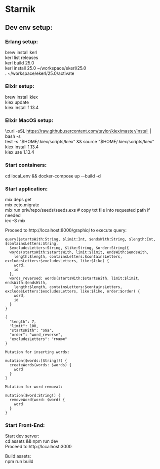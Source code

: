 # Starnik

## Dev env setup:

### Erlang setup:
  brew install kerl\
  kerl list releases\
  kerl build 25.0\
  kerl install 25.0 ~/workspace/ekerl/25.0\
  . ~/workspace/ekerl/25.0/activate

### Elixir setup:
  brew install kiex\
  kiex update\
  kiex install 1.13.4

### Elixir MacOS setup:
\curl -sSL https://raw.githubusercontent.com/taylor/kiex/master/install | bash -s\
test -s "$HOME/.kiex/scripts/kiex" && source "$HOME/.kiex/scripts/kiex"\
kiex install 1.13.4\
kiex use 1.13.4


### Start containers:
  cd local_env && docker-compose up --build -d

### Start application:
  mix deps get \
  mix ecto.migrate \
  mix run priv/repo/seeds/seeds.exs  # copy txt file into requested path if needed \
  iex -S mix
  
  Proceed to http://localhost:8000/graphiql to execute query:

```
query($startsWith:String, $limit:Int, $endsWith:String, $length:Int, $containsLetters:String, 
  $excludesLetters:String, $like:String, $order:String){
  words(startsWith:$startsWith, limit:$limit, endsWith:$endsWith,
    length:$length, containsLetters:$containsLetters, excludesLetters:$excludesLetters, like:$like) {
    word,
    id
  },
  words_reversed: words(startsWith:$startsWith, limit:$limit, endsWith:$endsWith,
    length:$length, containsLetters:$containsLetters, excludesLetters:$excludesLetters, like:$like, order:$order) {
    word,
    id
  }
}

{
  "length": 7,
  "limit": 100,
  "startsWith": "оба",
  "order": "word_reverse",
  "excludesLetters": "гмжюя"
}

Mutation for inserting words:

mutation($words:[String]!) {
  createWords(words: $words) {
    word
  }
}

Mutation for word removal:

mutation($word:String!) {
  removeWord(word: $word) {
    word
  }
}

```

### Start Front-End:
Start dev server: \
cd assets && npm run dev \
Proceed to http://localhost:3000

Build assets: \
npm run build
